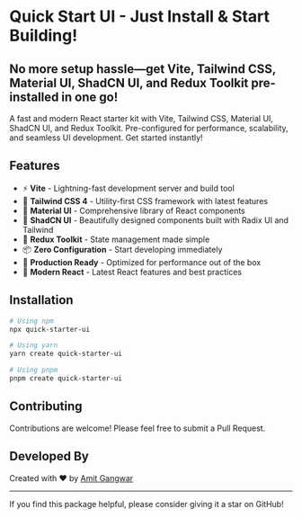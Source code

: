 # Quick Start UI  -  Just Install & Start Building!

## No more setup hassle—get Vite, Tailwind CSS, Material UI, ShadCN UI, and Redux Toolkit pre-installed in one go!

A fast and modern React starter kit with Vite, Tailwind CSS, Material UI, ShadCN UI, and Redux Toolkit. Pre-configured for performance, scalability, and seamless UI development. Get started instantly!

## Features

- ⚡️ **Vite** - Lightning-fast development server and build tool
- 🎨 **Tailwind CSS 4** - Utility-first CSS framework with latest features
- 📱 **Material UI** - Comprehensive library of React components
- 🔮 **ShadCN UI** - Beautifully designed components built with Radix UI and Tailwind
- 🔄 **Redux Toolkit** - State management made simple
- 📦 **Zero Configuration** - Start developing immediately
- 🚀 **Production Ready** - Optimized for performance out of the box
- 🧩 **Modern React** - Latest React features and best practices

## Installation

```bash
# Using npm
npx quick-starter-ui 

# Using yarn
yarn create quick-starter-ui

# Using pnpm
pnpm create quick-starter-ui
```

## Contributing

Contributions are welcome! Please feel free to submit a Pull Request.

## Developed By

Created with ❤️ by [Amit Gangwar](https://github.com/Xerox563)

---

If you find this package helpful, please consider giving it a star on GitHub!
